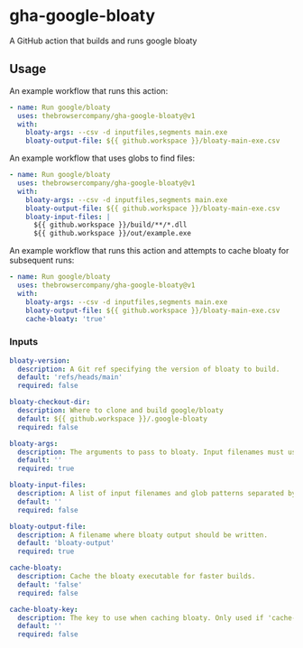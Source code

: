 # gha-google-bloaty

A GitHub action that builds and runs google bloaty

## Usage

An example workflow that runs this action:

```yml
- name: Run google/bloaty
  uses: thebrowsercompany/gha-google-bloaty@v1
  with:
    bloaty-args: --csv -d inputfiles,segments main.exe
    bloaty-output-file: ${{ github.workspace }}/bloaty-main-exe.csv
```

An example workflow that uses globs to find files:

```yml
- name: Run google/bloaty
  uses: thebrowsercompany/gha-google-bloaty@v1
  with:
    bloaty-args: --csv -d inputfiles,segments main.exe
    bloaty-output-file: ${{ github.workspace }}/bloaty-main-exe.csv
    bloaty-input-files: |
      ${{ github.workspace }}/build/**/*.dll
      ${{ github.workspace }}/out/example.exe
```

An example workflow that runs this action and attempts to cache bloaty
for subsequent runs:

```yml
- name: Run google/bloaty
  uses: thebrowsercompany/gha-google-bloaty@v1
  with:
    bloaty-args: --csv -d inputfiles,segments main.exe
    bloaty-output-file: ${{ github.workspace }}/bloaty-main-exe.csv
    cache-bloaty: 'true'
```

### Inputs

```yml
bloaty-version:
  description: A Git ref specifying the version of bloaty to build.
  default: 'refs/heads/main'
  required: false

bloaty-checkout-dir:
  description: Where to clone and build google/bloaty
  default: ${{ github.workspace }}/.google-bloaty
  required: false

bloaty-args:
  description: The arguments to pass to bloaty. Input filenames must use absolute paths.
  default: ''
  required: true

bloaty-input-files:
  description: A list of input filenames and glob patterns separated by newlines. You cannot set bloaty's -c flag when using this.
  default: ''
  required: false  

bloaty-output-file:
  description: A filename where bloaty output should be written.
  default: 'bloaty-output'
  required: true

cache-bloaty:
  description: Cache the bloaty executable for faster builds.
  default: 'false'
  required: false

cache-bloaty-key:
  description: The key to use when caching bloaty. Only used if 'cache-bloaty' is true. Defaults to bloaty-<bloaty-version>
  default: ''
  required: false
```